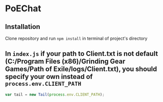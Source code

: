 # PoEChat
## Installation
Clone repository and run ``npm install`` in terminal of project's directory
## In ```index.js``` if your path to Client.txt is not default (C:/Program Files (x86)/Grinding Gear Games/Path of Exile/logs/Client.txt), you should specify your own instead of ``process.env.CLIENT_PATH``
```javascript
var tail = new Tail(process.env.CLIENT_PATH);
```

